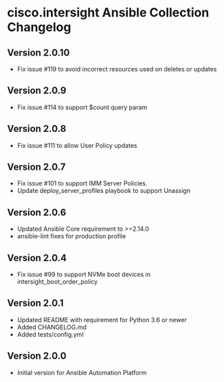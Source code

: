 # cisco.intersight Ansible Collection Changelog

## Version 2.0.10
- Fix issue #119 to avoid incorrect resources used on deletes or updates

## Version 2.0.9
- Fix issue #114 to support $count query param

## Version 2.0.8
- Fix issue #111 to allow User Policy updates

## Version 2.0.7
- Fix issue #101 to support IMM Server Policies.
- Update deploy_server_profiles playbook to support Unassign

## Version 2.0.6
- Updated Ansible Core requirement to >=2.14.0
- ansible-lint fixes for production profile

## Version 2.0.4
- Fix issue #99 to support NVMe boot devices in intersight_boot_order_policy

## Version 2.0.1

- Updated README with requirement for Python 3.6 or newer
- Added CHANGELOG.md
- Added tests/config.yml

## Version 2.0.0

- Initial version for Ansible Automation Platform
